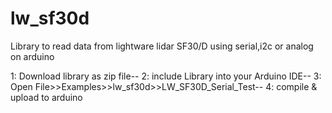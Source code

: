 # lw_sf30d
Library to read data from lightware lidar SF30/D using serial,i2c or analog on arduino 

1: Download library as zip file--
2: include Library into your Arduino IDE--
3: Open File>>Examples>>lw_sf30d>>LW_SF30D_Serial_Test--
4: compile & upload to arduino
